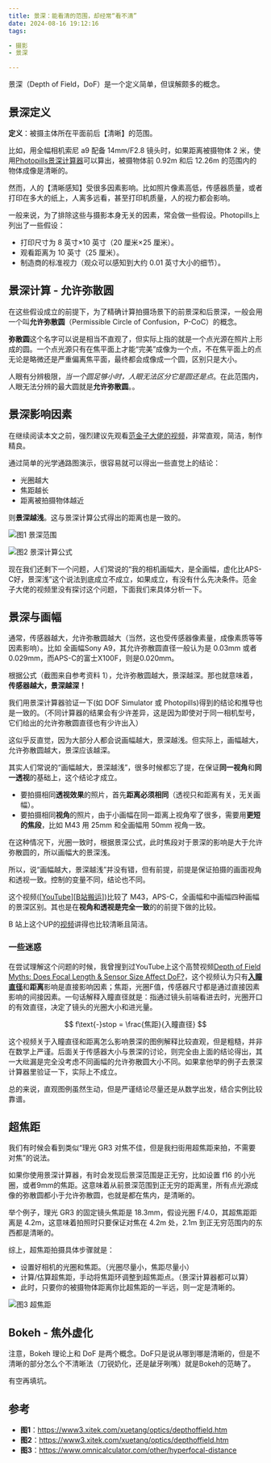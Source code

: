 ```yaml
---
title: 景深：能看清的范围，却经常“看不清”
date: 2024-08-16 19:12:16
tags:

- 摄影
- 景深

---
```


景深（Depth of Field，DoF）是一个定义简单，但误解颇多的概念。

## 景深定义

**定义**：被摄主体所在平面前后【清晰】的范围。

比如，用全幅相机索尼 a9 配备 14mm/F2.8 镜头时，如果距离被摄物体 2 米，使用[Photopills景深计算器][photopills景深计算器]可以算出，被摄物体前 0.92m 和后 12.26m 的范围内的物体成像是清晰的。

然而，人的【清晰感知】受很多因素影响。比如照片像素高低，传感器质量，或者打印在多大的纸上，人离多远看，甚至打印机质量，人的视力都会影响。

一般来说，为了排除这些与摄影本身无关的因素，常会做一些假设。Photopills上列出了一些假设：

- 打印尺寸为 8 英寸×10 英寸（20 厘米×25 厘米）。
- 观看距离为 10 英寸（25 厘米）。
- 制造商的标准视力（观众可以感知到大约 0.01 英寸大小的细节）。

<!-- more -->

## 景深计算 - 允许弥散圆

在这些假设成立的前提下，为了精确计算拍摄场景下的前景深和后景深，一般会用一个叫**允许弥散圆**（Permissible Circle of Confusion，P-CoC）的概念。

**弥散圆**这个名字可以说是相当不直观了，但实际上指的就是一个点光源在照片上形成的圆。一个点光源只有在焦平面上才能“完美”成像为一个点，不在焦平面上的点无论是略微还是严重偏离焦平面，最终都会成像成一个圆，区别只是大小。

人眼有分辨极限，*当一个圆足够小时，人眼无法区分它是圆还是点*。在此范围内，人眼无法分辨的最大圆就是**允许弥散圆**。。

## 景深影响因素

在继续阅读本文之前，强烈建议先观看[范金子大佬的视频][fanjinzi]，非常直观，简洁，制作精良。

通过简单的光学通路图演示，很容易就可以得出一些直觉上的结论：

- 光圈越大
- 焦距越长
- 距离被拍摄物体越近

则**景深越浅**。这与景深计算公式得出的距离也是一致的。

![图1 景深范围](/images/dof_fig.jpg)

![图2 景深计算公式](/images/dof_formula.jpg)

现在我们还剩下一个问题，人们常说的“我的相机画幅大，是全画幅，虚化比APS-C好，景深浅”这个说法到底成立不成立，如果成立，有没有什么先决条件。范金子大佬的视频里没有探讨这个问题，下面我们来具体分析一下。

## 景深与画幅

通常，传感器越大，允许弥散圆越大（当然，这也受传感器像素量，成像素质等等因素影响）。比如 全画幅Sony A9，其允许弥散圆直径一般认为是 0.03mm 或者 0.029mm，而APS-C的富士X100F，则是0.020mm。

根据公式（截图来自参考资料 1），允许弥散圆越大，景深越深。那也就意味着，**传感器越大，景深越深！**

我们用景深计算器验证一下(如 DOF Simulator 或 Photopills)得到的结论和推导也是一致的。（不同计算器的结果会有少许差异，这是因为即使对于同一相机型号，它们给出的允许弥散圆直径也有少许出入）

这似乎反直觉，因为大部分人都会说画幅越大，景深越浅。但实际上，画幅越大，允许弥散圆越大，景深应该越深。

其实人们常说的“画幅越大，景深越浅”，很多时候都忘了提，在保证**同一视角**和**同一透视**的基础上，这个结论才成立。

- 要拍摄相同**透视效果**的照片，首先**距离必须相同**（透视只和距离有关，无关画幅）。
- 要拍摄相同**视角**的照片，由于小画幅在同一距离上视角窄了很多，需要用**更短的焦段**，比如 M43 用 25mm 和全画幅用 50mm 视角一致。

在这种情况下，光圈一致时，根据景深公式，此时焦段对于景深的影响是大于允许弥散圆的，所以画幅大的景深浅。

所以，说“画幅越大，景深越浅”并没有错，但有前提，前提是保证拍摄的画面视角和透视一致。控制的变量不同，结论也不同。

这个视频([[YouTube][sensor-size-ytb]][[B站搬运][sensor-size-bil]])比较了 M43，APS-C，全画幅和中画幅四种画幅的景深区别。其也是在**视角和透视是完全一致**的的前提下做的比较。

B 站上这个UP的[视频][sensor-size-bil-ori]讲得也比较清晰且简洁。

### 一些迷惑

在尝试理解这个问题的时候，我曾搜到过YouTube上这个高赞视频[Depth of Field Myths: Does Focal Length & Sensor Size Affect DoF?][focal-length-sensor-size]，这个视频认为只有[**入瞳直径**][entrance-pupil]和**距离**影响是直接影响因素；焦距，光圈F值，传感器尺寸都是通过直接因素影响的间接因素。一句话解释入瞳直径就是：指通过镜头前端看进去时，光圈开口的有效直径，决定了镜头的光圈大小和进光量。

$$
f\text{-}stop = \frac{焦距}{入瞳直径}
$$

这个视频关于入瞳直径和距离怎么影响景深的图例解释比较直观，但是粗糙，并非在数学上严谨。后面关于传感器大小与景深的讨论，则完全由上面的结论得出，其一大纰漏是完全没考虑不同画幅的允许弥散圆大小不同。如果拿他举的例子去景深计算器里验证一下，实际上不成立。

总的来说，直观图例虽然生动，但是严谨结论尽量还是从数学出发，结合实例比较靠谱。

## 超焦距

我们有时候会看到类似“理光 GR3 对焦不佳，但是我扫街用超焦距来拍，不需要对焦”的说法。

如果你使用景深计算器，有时会发现后景深范围是正无穷，比如设置 f16 的小光圈，或者9mm的焦距。这意味着从前景深范围到正无穷的距离里，所有点光源成像的弥散圆都小于允许弥散圆，也就是都在焦内，是清晰的。

举个例子，理光 GR3 的固定镜头焦距是 18.3mm，假设光圈 F/4.0，其超焦距距离是 4.2m，这意味着拍照时只要保证对焦在 4.2m 处，2.1m 到正无穷范围内的东西都是清晰的。

综上，超焦距拍摄具体步骤就是：

- 设置好相机的光圈和焦距。（光圈尽量小，焦距尽量小）
- 计算/估算超焦距，手动将焦距环调整到超焦距点。（景深计算器都可以算）
- 此时，只要你的被摄物体距离你比超焦距的一半远，则一定是清晰的。

![图3 超焦距](/images/dof_hyperfocal.jpg)

## Bokeh - 焦外虚化

注意，Bokeh 理论上和 DoF 是两个概念。DoF只是说从哪到哪是清晰的，但是不清晰的部分怎么个不清晰法（刀锐奶化，还是龇牙咧嘴）就是Bokeh的范畴了。

有空再填坑。

## 参考

- **图1**：https://www3.xitek.com/xuetang/optics/depthoffield.htm
- **图2**：https://www3.xitek.com/xuetang/optics/depthoffield.htm
- **图3**：https://www.omnicalculator.com/other/hyperfocal-distance

[fanjinzi]: https://www.bilibili.com/festival/jzj2023?bvid=BV1t24y1k7Ye
[focal-length-sensor-size]: https://www.youtube.com/watch?v=1bzHn2cKwLI
[entrance-pupil]:https://en.wikipedia.org/wiki/Entrance_pupil
[photopills景深计算器]: https://www.photopills.com/calculators/dof
[sensor-size-ytb]: https://www.youtube.com/watch?v=DnbIi6kNw3A
[sensor-size-bil]: https://www.bilibili.com/video/BV1oM4m1o7N5
[sensor-size-bil-ori]: https://www.bilibili.com/video/BV1h94y1L7DR
